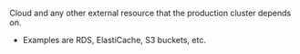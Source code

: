 Cloud and any other external resource that the production cluster depends on.

* Examples are RDS, ElastiCache, S3 buckets, etc. 
